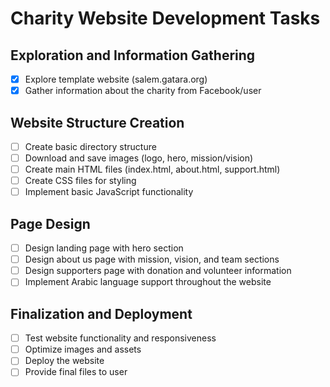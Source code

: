 # Charity Website Development Tasks

## Exploration and Information Gathering
- [x] Explore template website (salem.gatara.org)
- [x] Gather information about the charity from Facebook/user

## Website Structure Creation
- [ ] Create basic directory structure
- [ ] Download and save images (logo, hero, mission/vision)
- [ ] Create main HTML files (index.html, about.html, support.html)
- [ ] Create CSS files for styling
- [ ] Implement basic JavaScript functionality

## Page Design
- [ ] Design landing page with hero section
- [ ] Design about us page with mission, vision, and team sections
- [ ] Design supporters page with donation and volunteer information
- [ ] Implement Arabic language support throughout the website

## Finalization and Deployment
- [ ] Test website functionality and responsiveness
- [ ] Optimize images and assets
- [ ] Deploy the website
- [ ] Provide final files to user
